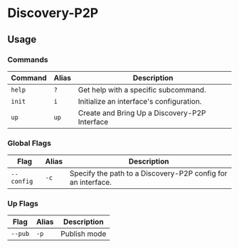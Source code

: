 # Discovery-P2P

## Usage

### Commands

| Command             |  Alias  | Description                                                                |
| ------------------- | ------- | -------------------------------------------------------------------------- |
| `help`              | `?`     | Get help with a specific subcommand.                                       |
| `init`              | `i`     | Initialize an interface's configuration.                                   |
| `up`                | `up`    | Create and Bring Up a Discovery-P2P Interface                                  |

### Global Flags
| Flag                |  Alias  | Description                                                                |
| ------------------- | ------- | -------------------------------------------------------------------------- |
| `--config`          | `-c`    | Specify the path to a Discovery-P2P config for an interface.                   |

### Up Flags
| Flag                |  Alias  | Description                                                                |
| ------------------- | ------- | -------------------------------------------------------------------------- |
| `--pub`             | `-p`    | Publish mode                                      |

